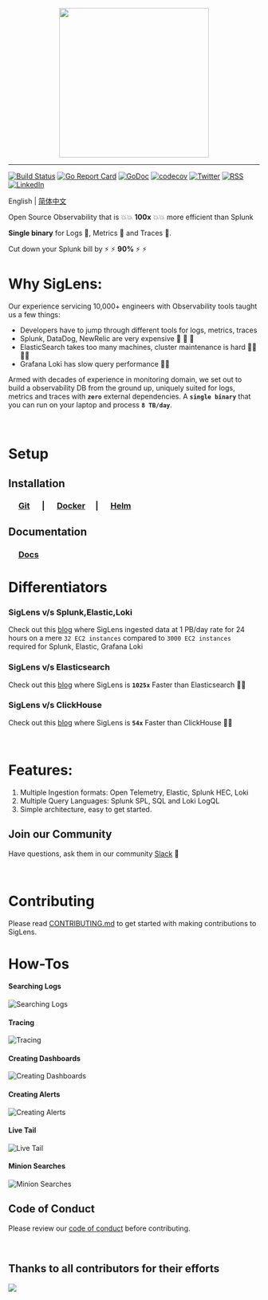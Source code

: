 <p align="center">
<img src="https://github.com/siglens/siglens/assets/604069/7dab105b-2102-4a32-85c7-02fbb4604217" width="300">
</p>

---
[![Build Status](https://github.com/siglens/siglens/workflows/siglens-docker-release/badge.svg)](https://github.com/siglens/siglens/actions/workflows/publish-prod-images.yml)
[![Go Report Card](https://goreportcard.com/badge/github.com/siglens/siglens)](https://goreportcard.com/report/github.com/siglens/siglens)
[![GoDoc](https://godoc.org/github.com/siglens/siglens?status.svg)](https://pkg.go.dev/github.com/siglens/siglens)
[![codecov](https://codecov.io/gh/siglens/siglens/graph/badge.svg?token=MH8S9B0EIK)](https://codecov.io/gh/siglens/siglens)
[![Twitter](https://img.shields.io/twitter/url/https/twitter.com/cloudposse.svg?style=social&label=Follow%20%40SigLensHQ)](https://twitter.com/SigLensHQ)
[![RSS](https://img.shields.io/badge/RSS-Subscribe-orange?style=social&logo=rss)](https://www.siglens.com/blog/blog-rss.xml)
[![LinkedIn](https://img.shields.io/badge/LinkedIn-Connect-blue?style=social&logo=linkedin)](https://www.linkedin.com/company/siglens-com)

</a>

English | [简体中文](README_ZH_CN.md)

<p align="center">
  

  <p align="left">Open Source Observability that is 💥💥 <b>100x</b> 💥💥 more efficient than Splunk </p>
  <p align="left"><b>Single binary</b> for Logs 🎯, Metrics 🎯 and Traces 🎯.</p>
  <p align="left">Cut down your Splunk bill by ⚡ ⚡ <b>90%</b> ⚡ ⚡ </p>

</p>



# Why SigLens:
Our experience servicing 10,000+ engineers with Observability tools taught us a few things:

- Developers have to jump through different tools for logs, metrics, traces
- Splunk, DataDog, NewRelic are very expensive 💸 💸 💸 
- ElasticSearch takes too many machines, cluster maintenance is hard 👩‍💻👩‍💻
- Grafana Loki has slow query performance 🐌🐌


Armed with decades of experience in monitoring domain, we set out to build a observability DB from the ground up, uniquely suited for logs, metrics and traces with **`zero`** external dependencies. A **`single binary`** that you can run on your laptop and process **`8 TB/day`**.  
<br /><br />


# Setup
## Installation

### &emsp; <a href="https://siglens.github.io/siglens-docs/installation/git" target="_blank">Git</a> &emsp; | &emsp; <a href="https://siglens.github.io/siglens-docs/installation/docker" target="_blank">Docker</a> &emsp;| &emsp; <a href="https://siglens.github.io/siglens-docs/installation/helm" target="_blank">Helm</a>

## Documentation
### &emsp; <a href="https://siglens.github.io/siglens-docs" target="_blank">Docs</a> &emsp;


# Differentiators

### SigLens v/s Splunk,Elastic,Loki  
Check out this <a href="https://www.siglens.com/blog/petabyte-of-observability-data.html" target="_blank">blog</a> where SigLens ingested data at 1 PB/day rate for 24 hours on a mere `32 EC2 instances` compared to `3000 EC2 instances` required for Splunk, Elastic, Grafana Loki

### SigLens v/s Elasticsearch 
Check out this <a href="https://www.siglens.com/blog/siglens-1025x-faster-than-elasticsearch" target="_blank">blog</a> where SigLens is **`1025x`** Faster than Elasticsearch 🚀🚀

### SigLens v/s ClickHouse 
Check out this <a href="https://www.siglens.com/blog/siglens-54x-faster-than-clickhouse.html" target="_blank">blog</a> where SigLens is **`54x`** Faster than ClickHouse 🚀🚀


<br />

# Features:

1. Multiple Ingestion formats: Open Telemetry, Elastic, Splunk HEC, Loki
2. Multiple Query Languages: Splunk SPL, SQL and Loki LogQL
3. Simple architecture, easy to get started.


## Join our Community

Have questions, ask them in our community <a href="https://www.siglens.com/slack" target="_blank">Slack</a> 👋

<br />


# Contributing

Please read [CONTRIBUTING.md](CONTRIBUTING.md) to get started with making contributions to SigLens.

# How-Tos

#### Searching Logs
![Searching Logs](./static/assets/readme-assets/log-searching.png)

#### Tracing
![Tracing](./static/assets/readme-assets/tracing.png)

#### Creating Dashboards
![Creating Dashboards](./static/assets/readme-assets/dashboards.png)

#### Creating Alerts
![Creating Alerts](./static/assets/readme-assets/alerting.png)

#### Live Tail
![Live Tail](./static/assets/readme-assets/live-tail.png)

#### Minion Searches
![Minion Searches](./static/assets/readme-assets/minion-searches.png)


## Code of Conduct
Please review our [code of conduct](https://github.com/siglens/siglens?tab=coc-ov-file#siglens-code-of-conduct) before contributing.

<br> 

## Thanks to all contributors for their efforts

<a href="https://github.com/siglens/siglens/graphs/contributors" target="_blank">
  <img src="https://contrib.rocks/image?repo=siglens/siglens" />
</a>
